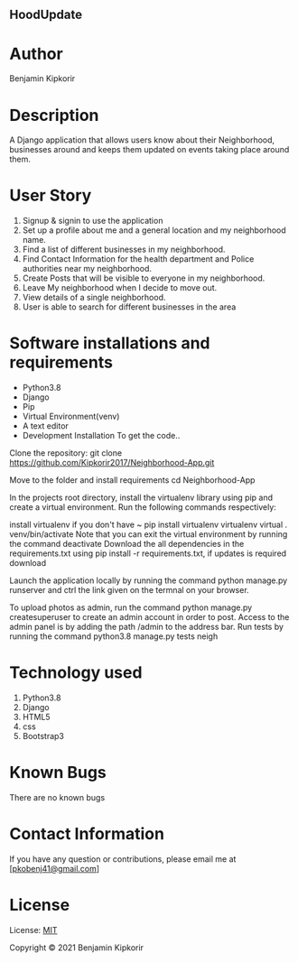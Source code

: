 ## HoodUpdate
# Author
Benjamin Kipkorir
# Description
A Django application that allows users know about their Neighborhood, businesses around and keeps them updated on events taking place around them.


# User Story
1. Signup & signin to use the application
2. Set up a profile about me and a general location and my neighborhood name.
3. Find a list of different businesses in my neighborhood.
4. Find Contact Information for the health department and Police authorities near my neighborhood.
5. Create Posts that will be visible to everyone in my neighborhood.
6. Leave My neighborhood when I decide to move out.
7. View details of a single neighborhood.
8. User is able to search for different businesses in the area

# Software installations and requirements
- Python3.8
- Django
- Pip
- Virtual Environment(venv)
- A text editor
- Development Installation
  To get the code..

Clone the repository: git clone https://github.com/Kipkorir2017/Neighborhood-App.git

Move to the folder and install requirements cd Neighborhood-App

In the projects root directory, install the virtualenv library using pip and create a virtual environment. Run the following commands respectively:

install virtualenv if you don't have ~ pip install virtualenv
virtualenv virtual
. venv/bin/activate
Note that you can exit the virtual environment by running the command deactivate
Download the all dependencies in the requirements.txt using pip install -r requirements.txt, if updates is required download

Launch the application locally by running the command python manage.py runserver and ctrl  the link given on the termnal on your browser.

To upload photos as admin, run the command python manage.py createsuperuser to create an admin account in order to post. Access to the admin panel is by adding the path /admin to the address bar.
Run tests by running the command python3.8 manage.py tests neigh 

# Technology used
1. Python3.8
2. Django
3. HTML5
4. css
5. Bootstrap3
# Known Bugs
There are no known bugs 
# Contact Information
If you have any question or contributions, please email me at [pkobenj41@gmail.com]

# License
License: <a href="https://github.com/Kipkorir2017/Neighborhood-App/blob/master/License">MIT</a>

Copyright &#169; 2021 Benjamin Kipkorir
